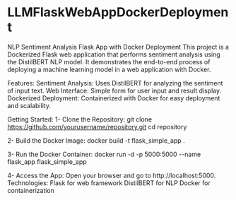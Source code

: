 # LLMFlaskWebAppDockerDeployment
NLP Sentiment Analysis Flask App with Docker Deployment
This project is a Dockerized Flask web application that performs sentiment analysis using the DistilBERT NLP model. 
It demonstrates the end-to-end process of deploying a machine learning model in a web application with Docker.

Features:
Sentiment Analysis: Uses DistilBERT for analyzing the sentiment of input text.
Web Interface: Simple form for user input and result display.
Dockerized Deployment: Containerized with Docker for easy deployment and scalability.

Getting Started:
1- Clone the Repository:
git clone https://github.com/yourusername/repository.git
cd repository

2- Build the Docker Image:
docker build -t flask_simple_app .

3- Run the Docker Container:
docker run -d -p 5000:5000 --name flask_app flask_simple_app

4- Access the App:
Open your browser and go to http://localhost:5000.
Technologies:
Flask for web framework
DistilBERT for NLP
Docker for containerization

